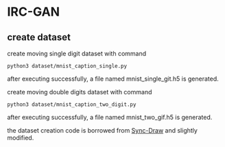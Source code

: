 # IRC-GAN

## create dataset

create moving single digit dataset with command

```shell
python3 dataset/mnist_caption_single.py
```

after executing successfully, a file named mnist_single_git.h5 is generated.

create moving double digits dataset with command

```shell
python3 dataset/mnist_caption_two_digit.py
```

after executing successfully, a file named mnist_two_gif.h5 is generated.

the dataset creation code is borrowed from [Sync-Draw](https://github.com/syncdraw/Sync-DRAW/tree/master/dataset) and slightly modified.


